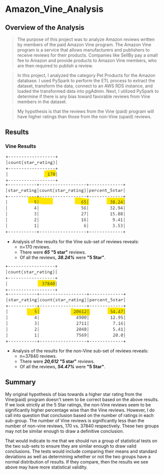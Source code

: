 # Amazon_Vine_Analysis

## Overview of the Analysis
> The purpose of this project was to analyze Amazon reviews written by members of the paid Amazon Vine program. The Amazon Vine program is a service that allows manufacturers and publishers to receive reviews for their products. Companies like SellBy pay a small fee to Amazon and provide products to Amazon Vine members, who are then required to publish a review.

> In this project, I analyzed the category Pet Products for the Amazon database. I used PySpark to perform the ETL process to extract the dataset, transform the data, connect to an AWS RDS instance, and loaded the transformed data into pgAdmin. Next, I utilized PySpark to determine if there is any bias toward favorable reviews from Vine members in the dataset.

> My hypothesis is that the reviews from the Vine (paid) program will have higher ratings than those from the non-Vine (upaid) reviews. 

## Results
### Vine Results

![](Resources/vine_star_count.png)![](Resources/vine_star_summary.png)
* Analysis of the results for the Vine sub-set of reviews reveals:
  * n=170 reviews.
  * There were ***65*** **"5 star"** reviews.
  * Of all the reviews, ***38.24%*** were **"5 Star"**.

![](Resources/nonvine_star_count.png)![](Resources/nonvine_star_summary.png)
* Analysis of the results for the non-Vine sub-set of reviews reveals:
  * n=37840 reviews.
  * There were ***20,612*** **"5 star"** reviews.
  * Of all the reviews, ***54.47%*** were **"5 Star"**.
  
## Summary

My original hypothesis of bias towards a higher star rating from the Vine(paid) program doesn't seem to be correct based on the above results. If we look strictly at the 5 Star ratings, the non-Vine reviews seem to be significantly higher percentage wise than the Vine reviews. However, I do call into question that conclusion based on the number of ratings in each sub-group. The number of Vine reviews is significantly less than the number of non-vine reviews, 170 vs. 37840 respectively. These two groups may not be similar enough to draw a definitive conclusion. 

That would indicate to me that we should run a group of statistical tests on the two sub-sets to ensure they are similar enough to draw valid conclusions. The tests would include comparing their means and standard deviations as well as determining whether or not the two groups have a normal distribution of results. If they compare, then the results we see above may have more statistical validity. 
